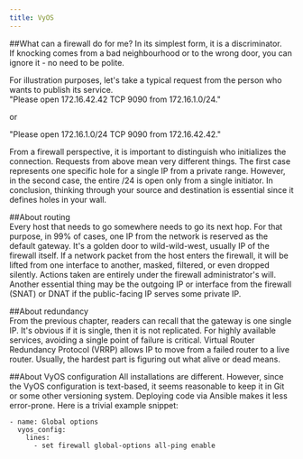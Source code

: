 ```yaml
---
title: VyOS
---
```

##What can a firewall do for me?
In its simplest form, it is a discriminator.  
If knocking comes from a bad neighbourhood or to the wrong door, you can ignore it - no need to be polite.  

For illustration purposes, let's take a typical request from the person who wants to publish its service.  
"Please open 172.16.42.42 TCP 9090 from 172.16.1.0/24."  

or  

"Please open 172.16.1.0/24 TCP 9090 from 172.16.42.42."  

From a firewall perspective, it is important to distinguish who initializes the connection. Requests from above mean very different things. The first case represents one specific hole for a single IP from a private range. However, in the second case, the entire /24 is open only from a single initiator. In conclusion, thinking through your source and destination is essential since it defines holes in your wall.

##About routing  
Every host that needs to go somewhere needs to go its next hop. For that purpose, in 99% of cases, one IP from the network is reserved as the default gateway. It's a golden door to wild-wild-west, usually IP of the firewall itself. If a network packet from the host enters the firewall, it will be lifted from one interface to another, masked, filtered, or even dropped silently. Actions taken are entirely under the firewall administrator's will.  
Another essential thing may be the outgoing IP or interface from the firewall (SNAT) or DNAT if the public-facing IP serves some private IP.  

##About redundancy  
From the previous chapter, readers can recall that the gateway is one single IP. It's obvious if it is single, then it is not replicated. For highly available services, avoiding a single point of failure is critical. Virtual Router Redundancy Protocol (VRRP) allows IP to move from a failed router to a live router. Usually, the hardest part is figuring out what alive or dead means.

##About VyOS configuration
All installations are different. However, since the VyOS configuration is text-based, it seems reasonable to keep it in Git or some other versioning system. Deploying code via Ansible makes it less error-prone. Here is a trivial example snippet:   

```
- name: Global options
  vyos_config:
    lines:
      - set firewall global-options all-ping enable
```

